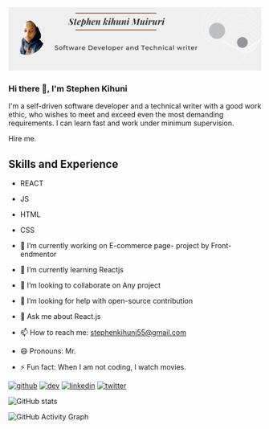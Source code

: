 ![I am Software Developer](https://github.com/kihuni/kihuni/blob/main/Stephen%20kihuni.png)

### Hi there 👋, I'm Stephen Kihuni


I'm a self-driven software developer and a technical writer with a good work ethic, who wishes to meet and exceed even the most demanding requirements. I can learn fast and work under minimum supervision.

Hire me.

## Skills and Experience

- REACT 

- JS 

-  HTML 

-  CSS



- 🔭 I’m currently working on E-commerce page- project by Front-endmentor 
- 🌱 I’m currently learning Reactjs 
- 👯 I’m looking to collaborate on Any project 
- 🤔 I’m looking for help with open-source contribution 
- 💬 Ask me about React.js 
- 📫 How to reach me: stephenkihuni55@gmail.com 
- 😄 Pronouns: Mr. 
- ⚡ Fun fact: When I am not coding, I watch movies. 


[<img src='https://cdn.jsdelivr.net/npm/simple-icons@3.0.1/icons/github.svg' alt='github' height='40'>](https://github.com/Kihuni)  [<img src='https://cdn.jsdelivr.net/npm/simple-icons@3.0.1/icons/hashnode.svg' alt='dev' height='40'>](https://hashnode.com/@Kihuni)  [<img src='https://cdn.jsdelivr.net/npm/simple-icons@3.0.1/icons/linkedin.svg' alt='linkedin' height='40'>](https://www.linkedin.com/in/https://www.linkedin.com/in/stephen-kihuni-a95b11169//)  [<img src='https://cdn.jsdelivr.net/npm/simple-icons@3.0.1/icons/twitter.svg' alt='twitter' height='40'>](https://twitter.com/Skihuni)  

![GitHub stats](https://github-readme-stats.vercel.app/api?username=Kihuni&show_icons=true)  

![GitHub Activity Graph](https://activity-graph.herokuapp.com/graph?username=Kihuni)  

